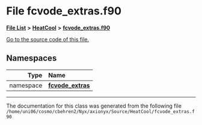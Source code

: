 
# File fcvode\_extras.f90


[**File List**](files.md) **>** [**HeatCool**](dir_8c890215953ac09098af8cb94c8b9fc0.md) **>** [**fcvode\_extras.f90**](fcvode__extras_8f90.md)

[Go to the source code of this file.](fcvode__extras_8f90_source.md)












## Namespaces

| Type | Name |
| ---: | :--- |
| namespace | [**fcvode\_extras**](namespacefcvode__extras.md) <br> |















------------------------------
The documentation for this class was generated from the following file `/home/uni06/cosmo/cbehren2/Nyx/axionyx/Source/HeatCool/fcvode_extras.f90`